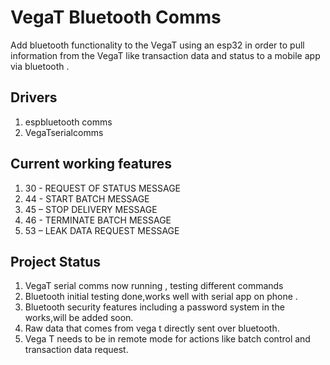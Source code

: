 # VegaT Bluetooth Comms

Add bluetooth functionality to the VegaT using an esp32 in order to pull information from the VegaT like transaction data and status to a mobile app via bluetooth .


## Drivers

1. espbluetooth comms
2. VegaTserialcomms

## Current working features 
1. 30 - REQUEST OF STATUS MESSAGE 
2. 44 - START BATCH MESSAGE
3. 45 – STOP DELIVERY MESSAGE
4. 46 - TERMINATE BATCH MESSAGE
5. 53 – LEAK DATA REQUEST MESSAGE



## Project Status 

1. VegaT serial comms now running , testing different commands
2. Bluetooth initial testing done,works well with serial app on phone .
3. Bluetooth security features including a password system in the works,will be added soon.
4. Raw data that comes from vega t directly sent over bluetooth.
5. Vega T needs to be in remote mode for actions like batch control and transaction data request. 
